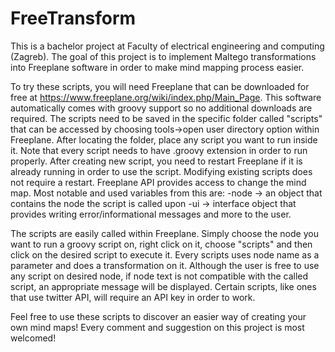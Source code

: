 # FreeTransform

This is a bachelor project at Faculty of electrical engineering and computing (Zagreb).
The goal of this project is to implement Maltego transformations into Freeplane software 
in order to make mind mapping process easier.

To try these scripts, you will need Freeplane that can be downloaded for free at https://www.freeplane.org/wiki/index.php/Main_Page.
This software automatically comes with groovy support so no additional downloads are required.
The scripts need to be saved in the specific folder called "scripts" that can be accessed by choosing tools->open user directory option within Freeplane.
After locating the folder, place any script you want to run inside it. Note that every script needs to have .groovy extension in order to run properly.
After creating new script, you need to restart Freeplane if it is already running in order to use the script. Modifying existing scripts does not require a restart.
Freeplane API provides access to change the mind map. Most notable and used variables from this are:
  -node -> an object that contains the node the script is called upon
  -ui -> interface object that provides writing error/informational messages and more to the user.
  
The scripts are easily called within Freeplane. Simply choose the node you want to run a groovy script on, right click on it, choose "scripts" and then click on the desired script to execute it.
Every scripts uses node name as a parameter and does a transformation on it.
Although the user is free to use any script on desired node, if node text is not compatible with the called script, an appropriate message will be displayed.
Certain scripts, like ones that use twitter API, will require an API key in order to work.

Feel free to use these scripts to discover an easier way of creating your own mind maps!
Every comment and suggestion on this project is most welcomed!
